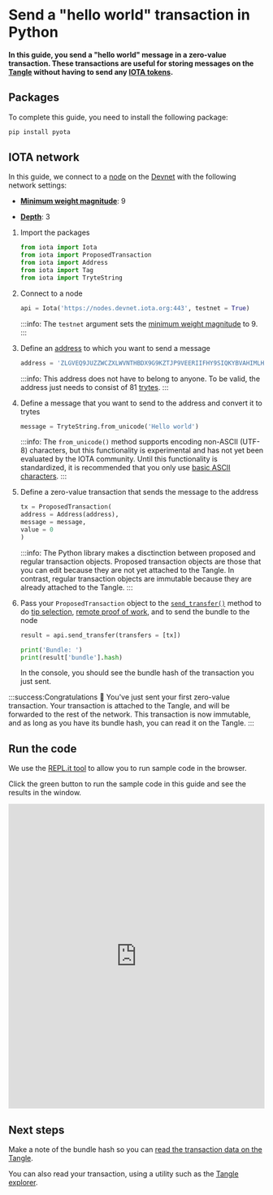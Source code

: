 # Send a "hello world" transaction in Python

**In this guide, you send a "hello world" message in a zero-value transaction. These transactions are useful for storing messages on the [Tangle](root://getting-started/0.1/network/the-tangle.md) without having to send any [IOTA tokens](root://getting-started/0.1/clients/token.md).**

## Packages

To complete this guide, you need to install the following package:

```bash
pip install pyota
```

## IOTA network

In this guide, we connect to a [node](root://getting-started/0.1/network/nodes.md) on the [Devnet](root://getting-started/0.1/network/iota-networks.md#devnet) with the following network settings:

- **[Minimum weight magnitude](root://getting-started/0.1/network/minimum-weight-magnitude.md)**: 9

- **[Depth](root://getting-started/0.1/transactions/depth.md)**: 3

1. Import the packages

    ```python
    from iota import Iota
    from iota import ProposedTransaction
    from iota import Address
    from iota import Tag
    from iota import TryteString
    ```

2. Connect to a node

    ```python
    api = Iota('https://nodes.devnet.iota.org:443', testnet = True) 
    ```

    :::info:
    The `testnet` argument sets the [minimum weight magnitude](root://getting-started/0.1/network/minimum-weight-magnitude.md) to 9.
    :::

3. Define an [address](root://getting-started/0.1/clients/addresses.md) to which you want to send a message

    ```python
    address = 'ZLGVEQ9JUZZWCZXLWVNTHBDX9G9KZTJP9VEERIIFHY9SIQKYBVAHIMLHXPQVE9IXFDDXNHQINXJDRPFDXNYVAPLZAW'
    ```

    :::info:
    This address does not have to belong to anyone. To be valid, the address just needs to consist of 81 [trytes](root://getting-started/0.1/introduction/ternary.md).
    :::

4. Define a message that you want to send to the address and convert it to trytes

    ```python
    message = TryteString.from_unicode('Hello world')
    ```

    :::info:
    The `from_unicode()` method supports encoding non-ASCII (UTF-8) characters, but this
    functionality is experimental and has not yet been evaluated by the IOTA community.
    Until this functionality is standardized, it is recommended that you only use [basic ASCII characters](https://en.wikipedia.org/wiki/ASCII#Printable_characters).
    :::

5. Define a zero-value transaction that sends the message to the address

    ```python
    tx = ProposedTransaction(
    address = Address(address),
    message = message,
    value = 0
    )
    ```

    :::info:
    The Python library makes a disctinction between proposed and regular transaction objects. Proposed transaction objects are those that you can edit because they are not yet attached to the Tangle. In contrast, regular transaction objects are immutable because they are already attached to the Tangle.
    :::

6. Pass your `ProposedTransaction` object to the [`send_transfer()`](https://pyota.readthedocs.io/en/latest/api.html#send-transfer) method to do [tip selection](root://node-software/0.1/iri/concepts/tip-selection.md), [remote proof of work](root://getting-started/0.1/transactions/proof-of-work.md), and to send the bundle to the node

    ```python
    result = api.send_transfer(transfers = [tx])

    print('Bundle: ')
    print(result['bundle'].hash)
    ```

    In the console, you should see the bundle hash of the transaction you just sent.

:::success:Congratulations :tada:
You've just sent your first zero-value transaction. Your transaction is attached to the Tangle, and will be forwarded to the rest of the network. This transaction is now immutable, and as long as you have its bundle hash, you can read it on the Tangle.
:::

## Run the code

We use the [REPL.it tool](https://repl.it) to allow you to run sample code in the browser.

Click the green button to run the sample code in this guide and see the results in the window.

<iframe height="600px" width="100%" src="https://repl.it/@jake91/Send-a-hello-world-transaction-Python?lite=true" scrolling="no" frameborder="no" allowtransparency="true" allowfullscreen="true" sandbox="allow-forms allow-pointer-lock allow-popups allow-same-origin allow-scripts allow-modals"></iframe>

## Next steps

Make a note of the bundle hash so you can [read the transaction data on the Tangle](../python/read-transactions.md).

You can also read your transaction, using a utility such as the [Tangle explorer](https://utils.iota.org).
